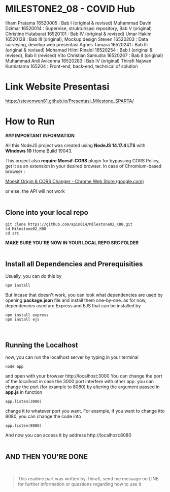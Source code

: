 # MILESTONE2_08 - COVID Hub
Ilham Pratama 16520005              : Bab I (original & revised)
Muhammad Davin Dzimar 16520014      : Supervise, strukturisasi repository, Bab V (original)
Christine Hutabarat 16520101        : Bab IV (original & revised)
Umar Hakim 16520128                 : Bab III (original), Mockup design
Steven 16520203                     : Data surveying, develop web presentasi
Agnes Tamara 16520241               : Bab III (original & revised)
Mohamad Hilmi Rinaldi 16520254      : Bab I (original & revised), Bab II (revised)
Vito Christian Samudra 16520267     : Bab II (original)
Muhammad Ardi Avicenna 16520283     : Bab IV (original)
Thirafi Najwan Kurniatama 165204    : Front-end, back-end, technical of solution

# Link Website Presentasi
https://stevenwen81.github.io/Presentasi_Milestone_SPARTA/

# How to Run

**### IMPORTANT INFORMATION**

All this NodeJS project was created using **NodeJS 14.17.4 LTS** with **Windows 10** Home Build 19043.

This project also **require Moesif-CORS** plugin for bypassing CORS Policy, get it as an extension in your desired browser. In case of Chromium-based browser :

[Moesif Origin & CORS Changer - Chrome Web Store (google.com)](https://chrome.google.com/webstore/detail/moesif-origin-cors-change/digfbfaphojjndkpccljibejjbppifbc)
 
or else, the API will not work
<br />
<br />

## Clone into your local repo
    git clone https://github.com/apin014/Milestone02_K08.git
    cd Milestone02_K08
    cd src
**MAKE SURE YOU'RE NOW IN YOUR LOCAL REPO SRC FOLDER**
<br />
<br />
## Install all Dependencies and Prerequisities
Usually, you can do this by 

    npm install
But Incase that doesn't work, you can look what dependencies are used by opening **package.json** file and install them one-by-one.
as for now, dependencies used are Express and EJS that can be installed by

    npm install express
    npm install ejs
<br />

## Running the Localhost
now, you can run the localhost server by typing in your terminal

    node app
and open with your browser http://localhost:3000
You can change the port of the localhost in case the 3000 port interfere with other app. 
you can change the port (for example to 8080) by altering the argument passed in **app.js** in function

    app.listen(3000)
change it to whatever port you want. For example, if you want to change itto 8080, you can change the code into
  

    app.listen(8080)
And now you can access it by address http://localhost:8080
<br />
<br />

## AND THEN YOU'RE DONE
<br />

> This readme part was written by Thirafi, send me message on LINE for further information or questions regarding how to use it
